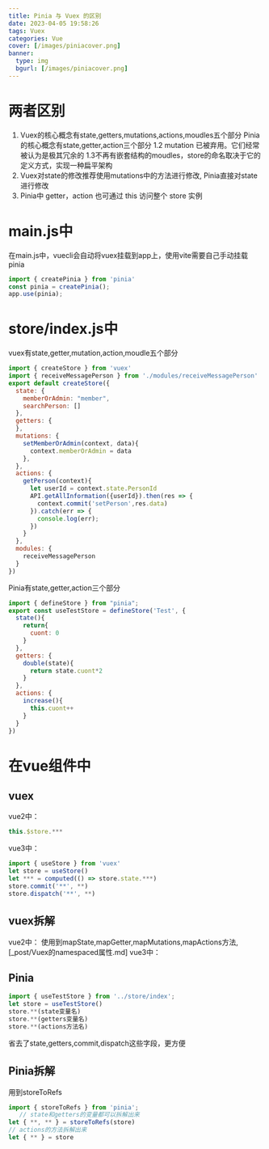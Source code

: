 ```yaml
---
title: Pinia 与 Vuex 的区别
date: 2023-04-05 19:58:26
tags: Vuex
categories: Vue
cover: [/images/piniacover.png]
banner: 
  type: img
  bgurl: [/images/piniacover.png]
---
```

# 两者区别
1. Vuex的核心概念有state,getters,mutations,actions,moudles五个部分
Pinia的核心概念有state,getter,action三个部分
1.2 mutation 已被弃用。它们经常被认为是极其冗余的
1.3不再有嵌套结构的moudles，store的命名取决于它的定义方式，实现一种扁平架构
2. Vuex对state的修改推荐使用mutations中的方法进行修改,
Pinia直接对state进行修改
3. Pinia中 getter，action 也可通过 this 访问整个 store 实例
# main.js中
在main.js中，vuecli会自动将vuex挂载到app上，使用vite需要自己手动挂载pinia
```js
import { createPinia } from 'pinia'  
const pinia = createPinia();  
app.use(pinia);
```
# store/index.js中
vuex有state,getter,mutation,action,moudle五个部分
```js
import { createStore } from 'vuex'
import { receiveMessagePerson } from './modules/receiveMessagePerson'
export default createStore({
  state: {
    memberOrAdmin: "member",
    searchPerson: []
  },
  getters: {
  },
  mutations: {
    setMemberOrAdmin(context, data){
      context.memberOrAdmin = data
    },
  },
  actions: {
    getPerson(context){
      let userId = context.state.PersonId
      API.getAllInformation({userId}).then(res => {
        context.commit('setPerson',res.data)
      }).catch(err => {
        console.log(err);
      })
    }
  },
  modules: {
    receiveMessagePerson
  }
})
```
Pinia有state,getter,action三个部分
```js
import { defineStore } from "pinia";
export const useTestStore = defineStore('Test', {
  state(){
    return{
      cuont: 0
    }
  },
  getters: {
    double(state){
      return state.cuont*2
    }
  },
  actions: {
    increase(){
      this.cuont++
    }
  }
})
```
# 在vue组件中
## vuex
vue2中：
```js
this.$store.***
```
vue3中：
```js
import { useStore } from 'vuex'
let store = useStore()
let *** = computed(() => store.state.***)
store.commit('**', **)
store.dispatch('**', **)
```
## vuex拆解
vue2中：
使用到mapState,mapGetter,mapMutations,mapActions方法,[_post/Vuex的namespaced属性.md]
vue3中：
## Pinia
```js
import { useTestStore } from '../store/index';
let store = useTestStore()
store.**(state变量名)
store.**(getters变量名)
store.**(actions方法名)
```
省去了state,getters,commit,dispatch这些字段，更方便
## Pinia拆解
用到storeToRefs
```js
import { storeToRefs } from 'pinia';
   // state和getters的变量都可以拆解出来
let { **, ** } = storeToRefs(store) 
// actions的方法拆解出来
let { ** } = store                   
```